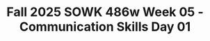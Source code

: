 ---
layout: single_embed_slide
title: "Fall 2025 SOWK 486w Week 05 - Communication Skills Day 01"
presentation_id: AnRMvh
slides:
  - slide_name: ../deck-AnRMvh-large-0.jpeg
    slide_thumbnail: ../deck-AnRMvh-thumb-0.jpeg
    slide_alt: "Two silhouette profiles face each other on a brown background. Prominent text reads, 'Communication Skills: Conveying Empathy & Authenticity, Verbal Following, Exploring & Focusing Skills.' Additional text notes course details and instructor at Heritage University."
  - slide_name: ../deck-AnRMvh-large-1.jpeg
    slide_thumbnail: ../deck-AnRMvh-thumb-1.jpeg
    slide_alt: "Slide with text discussing agenda and learning objectives for 'Plan for Week Five.' Agenda items: Facilitative Conditions, Empathy, Authenticity, Praise. Objectives: Understand facilitative conditions, practice empathetic communication, apply authenticity principles."
  - slide_name: ../deck-AnRMvh-large-2.jpeg
    slide_thumbnail: ../deck-AnRMvh-thumb-2.jpeg
    slide_alt: "The image shows a pie chart labeled 'Therapeutic Outcomes' with segments: client/extratherapeutic factors (40%), relationship factors (30%), placebo, hope, expectancy factors (15%), and model/technique factors (15%). Text highlights the importance of social workers' skills."
  - slide_name: ../deck-AnRMvh-large-3.jpeg
    slide_thumbnail: ../deck-AnRMvh-thumb-3.jpeg
    slide_alt: "Silhouette of a person stands next to a list of role clarification tasks. A globe illustration labeled 'Extinction Explosion' is present. Context: educational slide on client expectations and interactions."
  - slide_name: ../deck-AnRMvh-large-4.jpeg
    slide_thumbnail: ../deck-AnRMvh-thumb-4.jpeg
    slide_alt: "Clipboard illustration showing 'Informed Consent' with lines and a red X. A green box states 'Talk about confidentiality and its limits.' Text includes 'Communicating Informed Consent, Confidentiality, and Agency Policies' plus course details."
  - slide_name: ../deck-AnRMvh-large-5.jpeg
    slide_thumbnail: ../deck-AnRMvh-thumb-5.jpeg
    slide_alt: "The image features a diagram with labeled rectangles representing facets of 'Facilitative Conditions' including empathy, respect, warmth, authenticity, and congruence. It's part of a presentation on 'Basic Helping Attitudes.' Text references: 'Rogers, 1979' and 'Hepworth et al., 2023.' Additional details: 'Fall 2025 SOWK 486w,' 'Communication Skills,' 'Jacob Campbell, Ph.D., LICSW at Heritage University.'"
  - slide_name: ../deck-AnRMvh-large-6.jpeg
    slide_thumbnail: ../deck-AnRMvh-thumb-6.jpeg
    slide_alt: "A bear holding a flashlight looks at a small fox under a hanging bulb. Text includes: “Hey! It’s dark. I’m stuck. I’m overwhelmed.” Left shows a ladder with “Know what it’s like down here.”Title: 'Empathic Communication'Quote: 'Brené Brown - 'The Power of Vulnerability.''Fall 2025 SOWK 486w - Communication Skills - Jacob Campbell, Ph.D., LICSW at Heritage University."
  - slide_name: ../deck-AnRMvh-large-7.jpeg
    slide_thumbnail: ../deck-AnRMvh-thumb-7.jpeg
    slide_alt: "Slide titled 'Empathetic Communication' lists four parts: perspective taking, avoiding judgment, recognizing emotions, communicating emotions. Features a red text box on a white background with blue accents. Attribution to Wiseman, 2007."
  - slide_name: ../deck-AnRMvh-large-8.jpeg
    slide_thumbnail: ../deck-AnRMvh-thumb-8.jpeg
    slide_alt: "A statue of a thinker poses contemplatively atop a building corner. The image is part of a presentation slide titled 'DEVELOPING PERCEPTIVENESS TO FEELINGS' with subtitles about self-awareness and empathetic action."
  - slide_name: ../deck-AnRMvh-large-9.jpeg
    slide_thumbnail: ../deck-AnRMvh-thumb-9.jpeg
    slide_alt: "A presentation slide illustrates three levels of empathetic responding: 1. **Additive Empathy:** Reflects full range of feelings, verbal and nonverbal.  2. **Reciprocal Empathy:** Extends perspective, speculating about emotions.  3. **Surface Empathy:** Direct reflection of expressed feelings using similar vocabulary.Source: Hepworth et al., 2023. Course: Fall 2025 SOCWK 486w, Heritage University."
  - slide_name: ../deck-AnRMvh-large-10.jpeg
    slide_thumbnail: ../deck-AnRMvh-thumb-10.jpeg
    slide_alt: "The slide features instructional text on constructing reciprocal responses, with guided sentence templates for emotional responses. Accompanying advice includes affective word references and empathetic responding tips, designed for a communication skills class."
  - slide_name: ../deck-AnRMvh-large-11.jpeg
    slide_thumbnail: ../deck-AnRMvh-thumb-11.jpeg
    slide_alt: "A presentation slide features a title, “OBSERVATION YOUR CONVERSATIONS THIS WEEK,” alongside a binoculars icon. Text provides instructions for observing and responding to empathic messages in various interactions.---A. As you interact with others and observe others’ interactions during the week, notice how frequently infrequently people send empathic messages. Also, observe the types of messages that are sent and how these messages influence the course of conversations.B. As you interact with your spouse, parents, children, friends, and fellow students, practice listening carefully and responding with empathic messages when appropriate. Be alert to how empathic messages influence interactions and to the feeling tones that these responses create.Fall 2025 SOWK 486w                     Communication Skills                       Jacob Campbell, Ph.D., LICSW at Heritage University"
  - slide_name: ../deck-AnRMvh-large-12.jpeg
    slide_thumbnail: ../deck-AnRMvh-thumb-12.jpeg
    slide_alt: "Slide with a black rectangle featuring the word 'AUTHENTICITY' in large text. Below, it reads: 'The sharing of self by relating in a natural, sincere, spontaneous, open, and genuine manner.' A teal circle with a checkmark is on the right. Text footer: 'Fall 2025 SOWK 486w Communication Skills, Jacob Campbell, Ph.D., LICSW at Heritage University (Hepworth et al., 2023).'"
  - slide_name: ../deck-AnRMvh-large-13.jpeg
    slide_thumbnail: ../deck-AnRMvh-thumb-13.jpeg
    slide_alt: "Silhouette of a person with two speech bubbles in a presentation slide. Left bubble discusses 'Self-Involving Statements,' right bubble discusses 'Personal Self-Disclosure Messages.' Title: 'Types of Self-Disclosure.' Footer credits Jacob Campbell, Ph.D., Heritage University."
  - slide_name: ../deck-AnRMvh-large-14.jpeg
    slide_thumbnail: ../deck-AnRMvh-thumb-14.jpeg
    slide_alt: "Silhouette figure shares 'Personal Self-Disclosure Messages' through a speech bubble; includes considerations: purposeful client focus, sufficient detail for connection, and sparing use. Titled 'Types of Self-Disclosure,' promoting trust and openness."
  - slide_name: ../deck-AnRMvh-large-15.jpeg
    slide_thumbnail: ../deck-AnRMvh-thumb-15.jpeg
    slide_alt: "Slide titled 'A Paradigm for Self-Involving Statements' outlines assertive communication techniques: personalize with 'I,' share emotions, describe behaviors neutrally, and identify impacts. Authored by Hepworth et al. 2023."
  - slide_name: ../deck-AnRMvh-large-16.jpeg
    slide_thumbnail: ../deck-AnRMvh-thumb-16.jpeg
    slide_alt: "Figures stand in two groups under headings: 'intelligence' and 'effort.' Text reads, 'You must be smart at this' and 'You must have worked hard.' Title: 'A Study on Praise and Mindsets, Carol Dweck.'"
  - slide_name: ../deck-AnRMvh-large-17.jpeg
    slide_thumbnail: ../deck-AnRMvh-thumb-17.jpeg
    slide_alt: "A child holds a cob of corn smiling, on a green background. Text reads: 'OPPORTUNITY FOR PRAISE POPCORN POSITIVES.' Additional text includes 'Fall 2025 SOWK 486w,' 'Communication Skills,' and 'Jacob Campbell, Ph.D., LICSW at Heritage University.'"
  - slide_name: ../deck-AnRMvh-large-18.jpeg
    slide_thumbnail: ../deck-AnRMvh-thumb-18.jpeg
    slide_alt: "The slide features two columns. Left: Text discussing cues for authentic responding and clients requesting self-disclosure, with points about personal information and feelings. Right: A list of actions for social workers to share perceptions and reactions, including sharing opinions, personal experiences, and feedback."
---